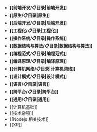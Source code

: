 - **[[前端开发/📋目录|前端开发]]**
- **[[原生/📋目录|原生]]**
- **[[后端开发/📋目录|后端开发]]**
- **[[工程化/📋目录|工程化]]**
- **[[操作系统/📋目录|操作系统]]**
- **[[数据结构与算法/📋目录|数据结构与算法]]**
- **[[编程范式/📋目录|编程范式]]**
- **[[编译原理/📋目录|编译原理]]**
- **[[计算机网络/📋目录|计算机网络]]**
- **[[设计模式/📋目录|设计模式]]**
- **[[语言/📋目录|语言]]**
- **[[跨平台/📋目录|跨平台]]**
- **[[通用/📋目录|通用]]**
- [[计算机基础]]
- [[技术杂项]]
- [[Nodejs 相关技术]]
- [[XR]]
